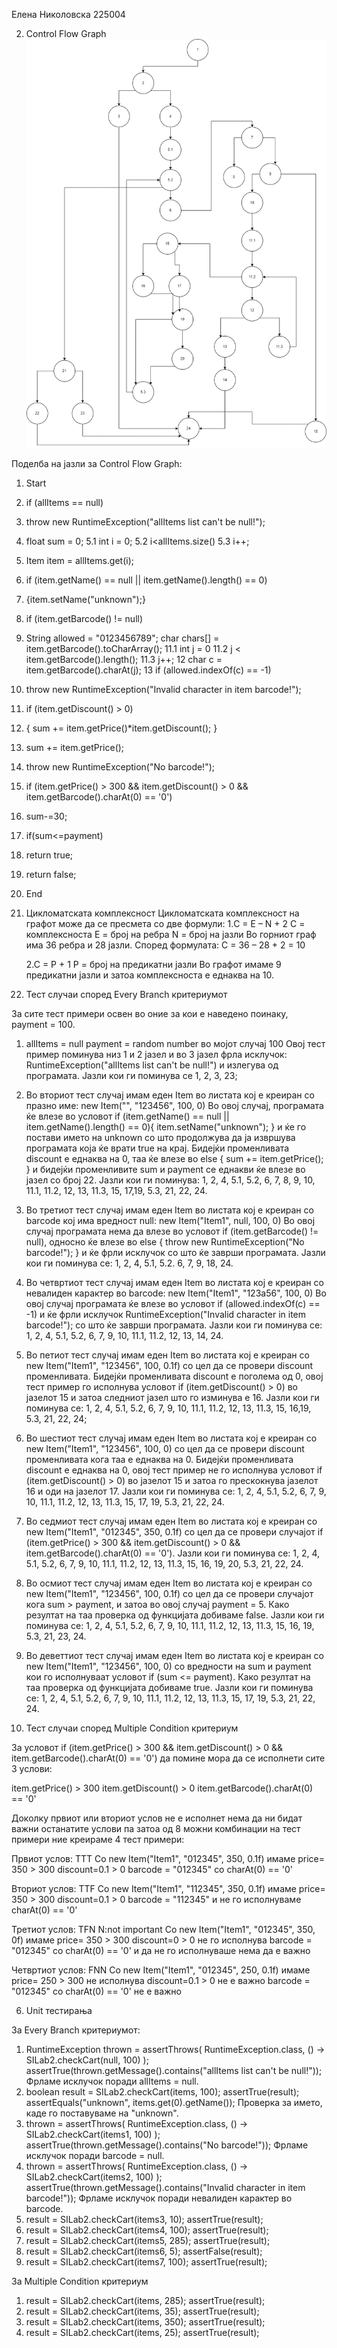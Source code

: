 
Елена Николовска 225004

2. Control Flow Graph 
![Control Flow Graph](CFG.png)

Поделба на јазли за Control Flow Graph:
 1. Start
 2.  if (allItems == null) 
 3. throw new RuntimeException("allItems list can't be null!");
 4. float sum = 0;
 5.1 int i = 0;
 5.2 i<allItems.size()
 5.3 i++;
 6. Item item = allItems.get(i);
 7. if (item.getName() == null || item.getName().length() == 0) 
 8.  {item.setName("unknown");}
 9. if (item.getBarcode() != null)
 10. String allowed = "0123456789"; char chars[] = item.getBarcode().toCharArray();
 11.1 int j = 0
 11.2 j < item.getBarcode().length();
 11.3  j++;
 12 char c = item.getBarcode().charAt(j);
 13 if (allowed.indexOf(c) == -1)
 14. throw new RuntimeException("Invalid character in item barcode!");
 15. if (item.getDiscount() > 0)
 16. { sum += item.getPrice()*item.getDiscount(); }
 17. sum += item.getPrice();
 18. throw new RuntimeException("No barcode!");
 19. if (item.getPrice() > 300 && item.getDiscount() > 0 && item.getBarcode().charAt(0) == '0')
 20. sum-=30;
 21. if(sum<=payment)
 22. return true;
 23. return false;
 24. End

3. Цикломатската комплексност
Цикломатската комплексност на графот може да се пресмета со две формули:
	1.C = E – N + 2
	C = комплексноста
	E  = број на ребра
	N = број на јазли
	Во горниот граф има 36 ребра и 28 јазли. 
	Според формулата:
	C = 36 – 28 + 2 = 10 
 
	2.C = P + 1
	P = број на предикатни јазли
	Во графот имаме 9 предикатни јазли и затоа комплексноста е еднаква на 10. 


4. Тест случаи според Every Branch критериумот

За сите тест примери освен во оние за кои е наведено поинаку, payment = 100.
1. allItems = null payment = random number во мојот случај 100
Овој тест пример поминува низ 1 и 2 јазел и во 3 јазел фрла исклучок: RuntimeException("allItems list can't be null!") и излегува од програмата.
Јазли кои ги поминува се 1, 2, 3, 23;

2. Во вториот тест случај имам еден Item во листата кој е  креиран со празно име: new Item("", "123456", 100, 0)
Во овој случај, програмата ќе влезе во условот if (item.getName() == null || item.getName().length() == 0){ item.setName("unknown"); } и ќе го постави името на unknown со што продолжува да ја извршува програмата која ќе врати true на крај.
Бидејќи променливата discount е еднаква на 0, таа ќе влезе во else { sum += item.getPrice(); } и бидејќи променливите sum и payment се еднакви ќе влезе во јазел со број 22.
Јазли кои ги поминува: 1,  2,  4,  5.1,  5.2,  6,  7,  8,  9, 10, 11.1, 11.2, 12, 13, 11.3, 15, 17,19, 5.3, 21, 22, 24.

3. Во третиот тест случај имам еден Item во листата кој е креиран со barcode кој има вредност null:
new Item("Item1", null, 100, 0)
Во овој случај програмата нема да влезе во условот  if (item.getBarcode() != null), односно ќе влезе во else { throw new RuntimeException("No barcode!"); } и ќе фрли исклучок со што ќе заврши програмата.
Јазли кои ги поминува се: 1, 2, 4, 5.1, 5.2. 6, 7, 9, 18, 24.

4. Во четвртиот тест случај имам еден Item во листата кој е креиран со невалиден карактер во barcode:
new Item("Item1", "123a56", 100, 0)
Во овој случај програмата ќе влезе во условот  if (allowed.indexOf(c) == -1) и ќе фрли исклучок RuntimeException("Invalid character in item barcode!"); со што ќе заврши програмата.
Јазли кои ги поминува се: 1, 2, 4, 5.1, 5.2, 6, 7, 9, 10, 11.1, 11.2, 12, 13, 14, 24.

5. Во  петиот тест случај имам еден Item во листата кој е креиран со new Item("Item1", "123456", 100, 0.1f) со цел да се провери discount променливата.
Бидејќи променливата discount е поголема од 0, овој тест пример го исполнува условот if (item.getDiscount() > 0) во јазелот 15 и затоа следниот јазел што го изминува е 16.
Јазли кои ги поминува се: 1, 2, 4, 5.1, 5.2, 6, 7, 9, 10, 11.1, 11.2, 12, 13, 11.3, 15, 16,19, 5.3, 21, 22, 24;

6. Во шестиот тест случај имам еден Item во листата кој е креиран со new Item("Item1", "123456", 100, 0) со цел да се провери discount променливата кога таа е еднаква на 0.
Бидејќи променливата discount е еднаква на 0, овој тест пример не го исполнува условот if (item.getDiscount() > 0) во јазелот 15 и затоа го прескокнува јазелот 16 и оди на јазелот 17.
Јазли кои ги поминува се: 1, 2, 4, 5.1, 5.2, 6, 7, 9, 10, 11.1, 11.2, 12, 13, 11.3, 15, 17, 19, 5.3, 21, 22, 24.

7. Во седмиот тест случај имам еден Item во листата кој е креиран со new Item("Item1", "012345", 350, 0.1f) со цел да се провери случајот if (item.getPrice() > 300 && item.getDiscount() > 0 && item.getBarcode().charAt(0) == '0').
Јазли кои ги поминува се: 1, 2, 4, 5.1, 5.2, 6, 7, 9, 10, 11.1, 11.2, 12, 13, 11.3, 15, 16, 19, 20, 5.3, 21, 22, 24.

8. Во осмиот тест случај имам еден Item во листата кој е креиран со new Item("Item1", "123456", 100, 0.1f) со цел да се провери случајот кога sum > payment, и затоа во овој случај payment = 5.
Како резултат на таа проверка од функцијата добиваме false.
Јазли кои ги поминува се: 1, 2, 4, 5.1, 5.2, 6, 7, 9, 10, 11.1, 11.2, 12, 13, 11.3, 15, 16, 19, 5.3, 21, 23, 24.

9. Во деветтиот тест случај имам еден Item во листата кој е креиран со new Item("Item1", "123456", 100, 0) со вредности на sum и payment кои го исполнуваат условот if (sum <= payment). 
Како резултат на таа проверка од функцијата добиваме true.
Јазли кои ги поминува се: 1, 2, 4, 5.1, 5.2, 6, 7, 9, 10, 11.1, 11.2, 12, 13, 11.3, 15, 17, 19, 5.3, 21, 22, 24.




5. Тест случаи според Multiple Condition критериум

За условот if (item.getPrice() > 300 && item.getDiscount() > 0 && item.getBarcode().charAt(0) == '0') да помине мора да се исполнети сите 3 услови:

item.getPrice() > 300
item.getDiscount() > 0
item.getBarcode().charAt(0) == '0'

Доколку првиот или вториот услов не е исполнет нема да ни бидат важни останатите услови па затоа  од 8 можни комбинации на тест примери ние креираме 4 тест примери:

Првиот услов: TTT
Со new Item("Item1", "012345", 350, 0.1f) имаме
price= 350 > 300
discount=0.1 > 0
barcode = "012345"  со charAt(0) == '0'

Вториот услов: TTF
Со new Item("Item1", "112345", 350, 0.1f) имаме
price= 350 > 300
discount=0.1 > 0
barcode = "112345" и не го исполнуваме charAt(0) == '0'

Третиот услов: TFN  N:not important
Со new Item("Item1", "012345", 350, 0f) имаме
price= 350 > 300
discount=0 > 0 не го исполнува
barcode = "012345"  со charAt(0) == '0' и да не го исполнуваше нема да е важно

Четвртиот услов: FNN
Со new Item("Item1", "012345", 250, 0.1f) имаме
price= 250 > 300 не исполнува
discount=0.1 > 0 не е важно
barcode = "012345"  со charAt(0) == '0' не е важно



6. Unit тестирања

За Every Branch критериумот:

1. RuntimeException thrown = assertThrows( RuntimeException.class, () -> SILab2.checkCart(null, 100) ); assertTrue(thrown.getMessage().contains("allItems list can't be null!"));
Фрламе исклучок поради allItems = null.
2. boolean result = SILab2.checkCart(items, 100); assertTrue(result); assertEquals("unknown", items.get(0).getName());
Проверка за името, каде го поставуваме на "unknown".
3. thrown = assertThrows( RuntimeException.class, () -> SILab2.checkCart(items1, 100) ); assertTrue(thrown.getMessage().contains("No barcode!"));
Фрламе исклучок поради barcode = null.
4. thrown = assertThrows( RuntimeException.class, () -> SILab2.checkCart(items2, 100) ); assertTrue(thrown.getMessage().contains("Invalid character in item barcode!"));
Фрламе исклучок поради невалиден карактер во barcode.
5. result = SILab2.checkCart(items3, 10); assertTrue(result);
6. result = SILab2.checkCart(items4, 100); assertTrue(result);
7. result = SILab2.checkCart(items5, 285); assertTrue(result);
8. result = SILab2.checkCart(items6, 5); assertFalse(result); 
9. result = SILab2.checkCart(items7, 100); assertTrue(result);


За Multiple Condition критериум

1. result = SILab2.checkCart(items, 285); assertTrue(result); 
2. result = SILab2.checkCart(items, 35); assertTrue(result); 
3. result = SILab2.checkCart(items, 350); assertTrue(result);
4. result = SILab2.checkCart(items, 25); assertTrue(result); 


